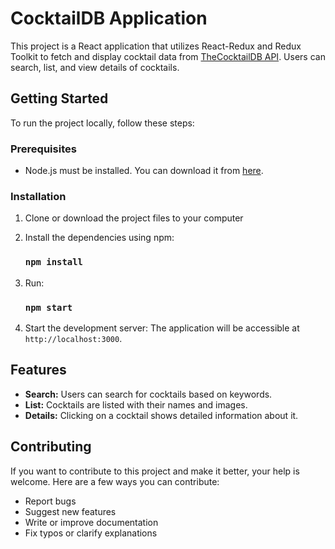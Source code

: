 # CocktailDB Application

This project is a React application that utilizes React-Redux and Redux Toolkit to fetch and display cocktail data from [TheCocktailDB API](https://www.thecocktaildb.com/api.php). Users can search, list, and view details of cocktails.

## Getting Started

To run the project locally, follow these steps:

### Prerequisites

- Node.js must be installed. You can download it from [here](https://nodejs.org/).

### Installation

1. Clone or download the project files to your computer
2. Install the dependencies using npm:

   ### `npm install`

3. Run:
   ### `npm start`
4. Start the development server: The application will be accessible at `http://localhost:3000`.

## Features

- **Search:** Users can search for cocktails based on keywords.
- **List:** Cocktails are listed with their names and images.
- **Details:** Clicking on a cocktail shows detailed information about it.

## Contributing

If you want to contribute to this project and make it better, your help is welcome. Here are a few ways you can contribute:

- Report bugs
- Suggest new features
- Write or improve documentation
- Fix typos or clarify explanations
